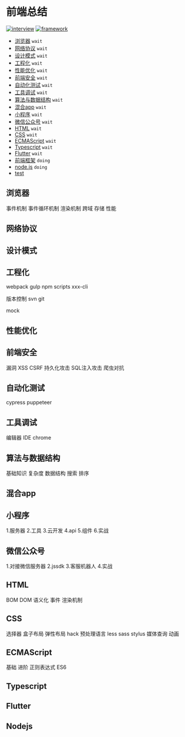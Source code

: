 # 前端总结

[![interview]](./interview/index.md)
[![framework]](./framework/index.md)

[interview]:https://img.shields.io/badge/面试-interview-4FC08D?style=flat-square&labelColor=339966
[framework]:https://img.shields.io/badge/前端框架-framework-4FC08D?style=flat-square&labelColor=339966&logo=Vue.js&logoColor=fff

* [浏览器](#浏览器) `wait`
* [网络协议](#网络协议) `wait`
* [设计模式](#设计模式) `wait`
* [工程化](#工程化) `wait`
* [性能优化](#性能优化) `wait`
* [前端安全](#前端安全) `wait`
* [自动化测试](#自动化测试) `wait`
* [工具调试](#工具调试) `wait`
* [算法与数据结构](#算法与数据结构) `wait`
* [混合app](#混合app) `wait`
* [小程序](#小程序) `wait`
* [微信公众号](#微信公众号) `wait`
* [HTML](#html) `wait`
* [CSS](#css) `wait`
* [ECMAScript](#ecmascript) `wait`
* [Typescript](#typescript) `wait`
* [Flutter](#flutter) `wait`
* [前端框架](#前端框架) `doing`
* [node.js](#nodejs) `doing`
* [test](./test.md)

## 浏览器

事件机制
事件循环机制
渲染机制
跨域
存储
性能

## 网络协议
## 设计模式
## 工程化

webpack
gulp
npm scripts
xxx-cli

版本控制
svn
git

mock

## 性能优化
## 前端安全

漏洞
XSS
CSRF
持久化攻击
SQL注入攻击
爬虫对抗

## 自动化测试

cypress
puppeteer

## 工具调试

编辑器 IDE
chrome

## 算法与数据结构

基础知识
复杂度
数据结构
搜索
排序

## 混合app

## 小程序

1.服务器
2.工具
3.云开发
4.api
5.组件
6.实战

## 微信公众号

1.对接微信服务器
2.jssdk
3.客服机器人
4.实战

## HTML

BOM
DOM
语义化
事件
渲染机制

## CSS

选择器
盒子布局
弹性布局
hack
预处理语言 less sass stylus
媒体查询
动画

## ECMAScript

基础
进阶
正则表达式
ES6

## Typescript
## Flutter

## Nodejs